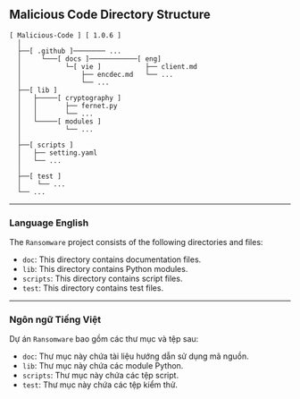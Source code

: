 ## Malicious Code Directory Structure

```
[ Malicious-Code ] [ 1.0.6 ]
  │
  ├──[ .github ]──────── ...
  │     └───[ docs ]────────────[ eng]
  │           └─[ vie ]           ├── client.md
  │               ├── encdec.md   └── ...
  │               └── ...
  ├──[ lib ]
  │   ├─────[ cryptography ]       
  │   │       ├── fernet.py      
  │   │       └── ...            
  │   └─────[ modules ]        
  │           └── ...   
  │
  ├──[ scripts ]
  │   ├── setting.yaml
  │   └── ...
  │
  ├──[ test ]
  │    └── ...
  └── ...
```
---
### Language English

The `Ransomware` project consists of the following directories and files:

- `doc`: This directory contains documentation files.
- `lib`: This directory contains Python modules.
- `scripts`: This directory contains script files.
- `test`: This directory contains test files.
---
### Ngôn ngữ Tiếng Việt

Dự án `Ransomware` bao gồm các thư mục và tệp sau:

- `doc`: Thư mục này chứa tài liệu hướng dẫn sử dụng mã nguồn.
- `lib`: Thư mục này chứa các module Python.
- `scripts`: Thư mục này chứa các tệp script.
- `test`: Thư mục này chứa các tệp kiểm thử.